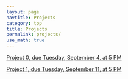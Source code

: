 ```yaml
---
layout: page
navtitle: Projects
category: top
title: Projects
permalink: projects/
use_math: true
---
```


<a href="project0.html">Project 0, due Tuesday, September 4, at 5 PM</a> 

<a href="project1.html">Project 1, due Tuesday, September 11, at 5 PM</a> 

<!---
<a href="project2.html">Project 2, due Tuesday, September 26, at 11 AM</a> 

<a href="project3.html">Project 3, due Tuesday, October 3, at 11 AM</a> 

<a href="project4.html">Project 4, due Thursday, October 12, at 11 AM</a> 

<a href="project5.html">Project 5, due Tuesday, October 24, at 11 AM</a> 

<a href="project6.html">Project 6, due Tuesday, October 31, at 11 AM</a> 

<a href="string-1.pdf">Project 7, due Thursday, November 9, at 11 AM</a> 

<a href="string-2.pdf">Project 8, due Thursday, November 16, by the end of the day (ideally)</a> 
-->
